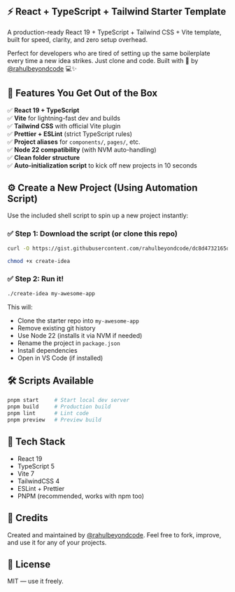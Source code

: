 ## ⚡ React + TypeScript + Tailwind Starter Template

A production-ready React 19 + TypeScript + Tailwind CSS + Vite template, built for speed, clarity, and zero setup overhead.

Perfect for developers who are tired of setting up the same boilerplate every time a new idea strikes. Just clone and code. Built with 💚 by [@rahulbeyondcode](https://github.com/rahulbeyondcode) 💻✨

## 🚀 Features You Get Out of the Box

✅ **React 19 + TypeScript**  
✅ **Vite** for lightning-fast dev and builds  
✅ **Tailwind CSS** with official Vite plugin  
✅ **Prettier + ESLint** (strict TypeScript rules)  
✅ **Project aliases** for `components/`, `pages/`, etc.  
✅ **Node 22 compatibility** (with NVM auto-handling)  
✅ **Clean folder structure**  
✅ **Auto-initialization script** to kick off new projects in 10 seconds

## ⚙️ Create a New Project (Using Automation Script)

Use the included shell script to spin up a new project instantly:

### ✅ Step 1: Download the script (or clone this repo)

```bash
curl -O https://gist.githubusercontent.com/rahulbeyondcode/dc8d4732165d1f87b3f9fa1fc4b08af1/raw/5a295e2bf7c85bdc6dc450bca50a72139661ab6a/create-idea

chmod +x create-idea
```

### ✅ Step 2: Run it!

```bash
./create-idea my-awesome-app
```

This will:

- Clone the starter repo into `my-awesome-app`
- Remove existing git history
- Use Node 22 (installs it via NVM if needed)
- Rename the project in `package.json`
- Install dependencies
- Open in VS Code (if installed)

## 🛠 Scripts Available

```bash
pnpm start     # Start local dev server
pnpm build     # Production build
pnpm lint      # Lint code
pnpm preview   # Preview build
```

## 🧪 Tech Stack

- React 19
- TypeScript 5
- Vite 7
- TailwindCSS 4
- ESLint + Prettier
- PNPM (recommended, works with npm too)

## 🙌 Credits

Created and maintained by [@rahulbeyondcode](https://github.com/rahulbeyondcode).
Feel free to fork, improve, and use it for any of your projects.

## 📄 License

MIT — use it freely.
